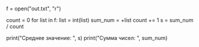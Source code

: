 f = open("out.txt", "r")

count = 0
for list in f:
    list = int(list)
    sum_num = +list
    count += 1
s = sum_num / count

print("Cреднее значение: ", s)
print("Сумма чисел: ", sum_num)
